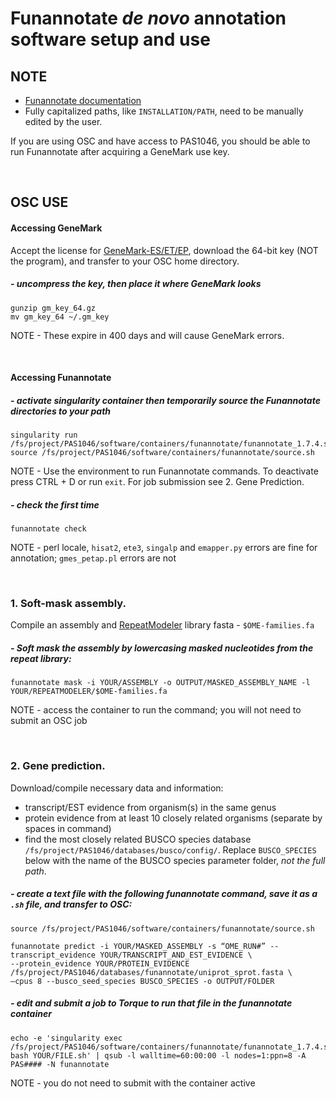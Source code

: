 # Funannotate *de novo* annotation software setup and use

## NOTE 
- [Funannotate documentation](https://funannotate.readthedocs.io/en/latest/install.html)
- Fully capitalized paths, like `INSTALLATION/PATH`, need to be manually edited by the user.

If you are using OSC and have access to PAS1046, you should be able to run Funannotate after acquiring a GeneMark use key.

<br />

## OSC USE
#### Accessing GeneMark
Accept the license for [GeneMark-ES/ET/EP](http://topaz.gatech.edu/GeneMark/license_download.cgi), download the 64-bit key (NOT the program), and transfer to your OSC home directory. 
##### - uncompress the key, then place it where GeneMark looks
```
gunzip gm_key_64.gz
mv gm_key_64 ~/.gm_key
```

NOTE - These expire in 400 days and will cause GeneMark errors.

<br />

#### Accessing Funannotate
##### - activate singularity container then temporarily source the Funannotate directories to your path
```
singularity run /fs/project/PAS1046/software/containers/funannotate/funannotate_1.7.4.sif
source /fs/project/PAS1046/software/containers/funannotate/source.sh
```
NOTE - Use the environment to run Funannotate commands. To deactivate press CTRL + D or run `exit`. For job submission see 2. Gene Prediction.


##### - check the first time
```
funannotate check
```
NOTE - perl locale, `hisat2`, `ete3`, `singalp` and `emapper.py` errors are fine for annotation; `gmes_petap.pl` errors are not

<br />

### 1. Soft-mask assembly. 
Compile an assembly and [RepeatModeler](https://gitlab.com/xonq/tutorials/-/blob/master/repeatmodeler.md) library fasta - `$OME-families.fa`

##### - Soft mask the assembly by lowercasing masked nucleotides from the repeat library:
```
funannotate mask -i YOUR/ASSEMBLY -o OUTPUT/MASKED_ASSEMBLY_NAME -l YOUR/REPEATMODELER/$OME-families.fa
```
NOTE - access the container to run the command; you will not need to submit an OSC job

<br />

### 2. Gene prediction. 
Download/compile necessary data and information:
- transcript/EST evidence from organism(s) in the same genus
- protein evidence from at least 10 closely related organisms (separate by spaces in command)
- find the most closely related BUSCO species database `/fs/project/PAS1046/databases/busco/config/`. Replace `BUSCO_SPECIES` below with the name of the BUSCO species parameter folder, *not the full path*.

##### - create a text file with the following funannotate command, save it as a `.sh` file, and transfer to OSC:
```
source /fs/project/PAS1046/software/containers/funannotate/source.sh

funannotate predict -i YOUR/MASKED_ASSEMBLY -s “OME_RUN#” --transcript_evidence YOUR/TRANSCRIPT_AND_EST_EVIDENCE \
--protein_evidence YOUR/PROTEIN_EVIDENCE /fs/project/PAS1046/databases/funannotate/uniprot_sprot.fasta \
–cpus 8 --busco_seed_species BUSCO_SPECIES -o OUTPUT/FOLDER
```

##### - edit and submit a job to Torque to run that file in the funannotate container
```
echo -e 'singularity exec /fs/project/PAS1046/software/containers/funannotate/funannotate_1.7.4.sif bash YOUR/FILE.sh' | qsub -l walltime=60:00:00 -l nodes=1:ppn=8 -A PAS#### -N funannotate
```
NOTE - you do not need to submit with the container active
